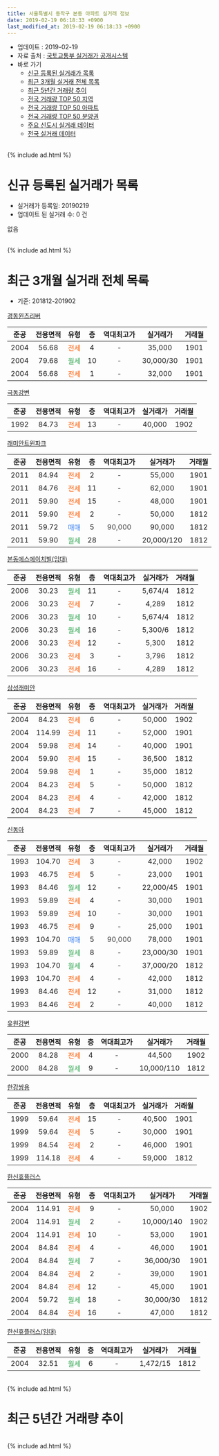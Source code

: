 ```yaml
---
title: 서울특별시 동작구 본동 아파트 실거래 정보
date: 2019-02-19 06:18:33 +0900
last_modified_at: 2019-02-19 06:18:33 +0900
---
```


* 업데이트 : 2019-02-19
* 자료 출처 : [국토교통부 실거래가 공개시스템](http://rt.molit.go.kr)
* 바로 가기
    * [신규 등록된 실거래가 목록](#신규-등록된-실거래가-목록)
    * [최근 3개월 실거래 전체 목록](#최근-3개월-실거래-전체-목록)
    * [최근 5년간 거래량 추이](#최근-5년간-거래량-추이)
    * [전국 거래량 TOP 50 지역](https://inasie.github.io/apt-trade-info/최근-3개월-전국에서-가장-거래가-많이-발생한-지역)
    * [전국 거래량 TOP 50 아파트](https://inasie.github.io/apt-trade-info/최근-3개월-전국에서-가장-거래가-많이-발생한-아파트)
    * [전국 거래량 TOP 50 분양권](https://inasie.github.io/apt-trade-info/최근-3개월-전국에서-가장-거래가-많이-발생한-분양권)
    * [주요 신도시 실거래 데이터](https://inasie.github.io/apt-trade-info/주요-신도시)
    * [전국 실거래 데이터](https://inasie.github.io/apt-trade-info/전국)
<br>
{% include ad.html %}
<br>

# 신규 등록된 실거래가 목록
* 실거래가 등록일: 20190219
* 업데이트 된 실거래 수: 0 건

없음

<br>
{% include ad.html %}
<br>

# 최근 3개월 실거래 전체 목록
* 기준: 201812-201902


[경동윈츠리버](https://search.naver.com/search.naver?query=%EC%84%9C%EC%9A%B8%ED%8A%B9%EB%B3%84%EC%8B%9C+%EB%8F%99%EC%9E%91%EA%B5%AC+%EB%B3%B8%EB%8F%99+%EA%B2%BD%EB%8F%99%EC%9C%88%EC%B8%A0%EB%A6%AC%EB%B2%84)

|준공|전용면적|유형|층|역대최고가|실거래가|거래월|
|:---:|:---:|:---:|:---:|:---:|:---:|:---:|
|2004|56.68|<span style="color:#ff5a00">전세</span>|4|<span style="color:#444444">-</span>|35,000|1901|
|2004|79.68|<span style="color:#34a853">월세</span>|10|<span style="color:#444444">-</span>|30,000/30|1901|
|2004|56.68|<span style="color:#ff5a00">전세</span>|1|<span style="color:#444444">-</span>|32,000|1901|

[극동강변](https://search.naver.com/search.naver?query=%EC%84%9C%EC%9A%B8%ED%8A%B9%EB%B3%84%EC%8B%9C+%EB%8F%99%EC%9E%91%EA%B5%AC+%EB%B3%B8%EB%8F%99+%EA%B7%B9%EB%8F%99%EA%B0%95%EB%B3%80)

|준공|전용면적|유형|층|역대최고가|실거래가|거래월|
|:---:|:---:|:---:|:---:|:---:|:---:|:---:|
|1992|84.73|<span style="color:#ff5a00">전세</span>|13|<span style="color:#444444">-</span>|40,000|1902|

[래미안트윈파크](https://search.naver.com/search.naver?query=%EC%84%9C%EC%9A%B8%ED%8A%B9%EB%B3%84%EC%8B%9C+%EB%8F%99%EC%9E%91%EA%B5%AC+%EB%B3%B8%EB%8F%99+%EB%9E%98%EB%AF%B8%EC%95%88%ED%8A%B8%EC%9C%88%ED%8C%8C%ED%81%AC)

|준공|전용면적|유형|층|역대최고가|실거래가|거래월|
|:---:|:---:|:---:|:---:|:---:|:---:|:---:|
|2011|84.94|<span style="color:#ff5a00">전세</span>|2|<span style="color:#444444">-</span>|55,000|1901|
|2011|84.76|<span style="color:#ff5a00">전세</span>|11|<span style="color:#444444">-</span>|62,000|1901|
|2011|59.90|<span style="color:#ff5a00">전세</span>|15|<span style="color:#444444">-</span>|48,000|1901|
|2011|59.90|<span style="color:#ff5a00">전세</span>|2|<span style="color:#444444">-</span>|50,000|1812|
|2011|59.72|<span style="color:#4285f3">매매</span>|5|<span style="color:#444444">90,000</span>|90,000|1812|
|2011|59.90|<span style="color:#34a853">월세</span>|28|<span style="color:#444444">-</span>|20,000/120|1812|

[본동에스에이치빌(임대)](https://search.naver.com/search.naver?query=%EC%84%9C%EC%9A%B8%ED%8A%B9%EB%B3%84%EC%8B%9C+%EB%8F%99%EC%9E%91%EA%B5%AC+%EB%B3%B8%EB%8F%99+%EB%B3%B8%EB%8F%99%EC%97%90%EC%8A%A4%EC%97%90%EC%9D%B4%EC%B9%98%EB%B9%8C%28%EC%9E%84%EB%8C%80%29)

|준공|전용면적|유형|층|역대최고가|실거래가|거래월|
|:---:|:---:|:---:|:---:|:---:|:---:|:---:|
|2006|30.23|<span style="color:#34a853">월세</span>|11|<span style="color:#444444">-</span>|5,674/4|1812|
|2006|30.23|<span style="color:#ff5a00">전세</span>|7|<span style="color:#444444">-</span>|4,289|1812|
|2006|30.23|<span style="color:#34a853">월세</span>|10|<span style="color:#444444">-</span>|5,674/4|1812|
|2006|30.23|<span style="color:#34a853">월세</span>|16|<span style="color:#444444">-</span>|5,300/6|1812|
|2006|30.23|<span style="color:#ff5a00">전세</span>|12|<span style="color:#444444">-</span>|5,300|1812|
|2006|30.23|<span style="color:#ff5a00">전세</span>|3|<span style="color:#444444">-</span>|3,796|1812|
|2006|30.23|<span style="color:#ff5a00">전세</span>|16|<span style="color:#444444">-</span>|4,289|1812|

[삼성래미안](https://search.naver.com/search.naver?query=%EC%84%9C%EC%9A%B8%ED%8A%B9%EB%B3%84%EC%8B%9C+%EB%8F%99%EC%9E%91%EA%B5%AC+%EB%B3%B8%EB%8F%99+%EC%82%BC%EC%84%B1%EB%9E%98%EB%AF%B8%EC%95%88)

|준공|전용면적|유형|층|역대최고가|실거래가|거래월|
|:---:|:---:|:---:|:---:|:---:|:---:|:---:|
|2004|84.23|<span style="color:#ff5a00">전세</span>|6|<span style="color:#444444">-</span>|50,000|1902|
|2004|114.99|<span style="color:#ff5a00">전세</span>|11|<span style="color:#444444">-</span>|52,000|1901|
|2004|59.98|<span style="color:#ff5a00">전세</span>|14|<span style="color:#444444">-</span>|40,000|1901|
|2004|59.90|<span style="color:#ff5a00">전세</span>|15|<span style="color:#444444">-</span>|36,500|1812|
|2004|59.98|<span style="color:#ff5a00">전세</span>|1|<span style="color:#444444">-</span>|35,000|1812|
|2004|84.23|<span style="color:#ff5a00">전세</span>|5|<span style="color:#444444">-</span>|50,000|1812|
|2004|84.23|<span style="color:#ff5a00">전세</span>|4|<span style="color:#444444">-</span>|42,000|1812|
|2004|84.23|<span style="color:#ff5a00">전세</span>|7|<span style="color:#444444">-</span>|45,000|1812|

[신동아](https://search.naver.com/search.naver?query=%EC%84%9C%EC%9A%B8%ED%8A%B9%EB%B3%84%EC%8B%9C+%EB%8F%99%EC%9E%91%EA%B5%AC+%EB%B3%B8%EB%8F%99+%EC%8B%A0%EB%8F%99%EC%95%84)

|준공|전용면적|유형|층|역대최고가|실거래가|거래월|
|:---:|:---:|:---:|:---:|:---:|:---:|:---:|
|1993|104.70|<span style="color:#ff5a00">전세</span>|3|<span style="color:#444444">-</span>|42,000|1902|
|1993|46.75|<span style="color:#ff5a00">전세</span>|5|<span style="color:#444444">-</span>|23,000|1901|
|1993|84.46|<span style="color:#34a853">월세</span>|12|<span style="color:#444444">-</span>|22,000/45|1901|
|1993|59.89|<span style="color:#ff5a00">전세</span>|4|<span style="color:#444444">-</span>|30,000|1901|
|1993|59.89|<span style="color:#ff5a00">전세</span>|10|<span style="color:#444444">-</span>|30,000|1901|
|1993|46.75|<span style="color:#ff5a00">전세</span>|9|<span style="color:#444444">-</span>|25,000|1901|
|1993|104.70|<span style="color:#4285f3">매매</span>|5|<span style="color:#444444">90,000</span>|78,000|1901|
|1993|59.89|<span style="color:#34a853">월세</span>|8|<span style="color:#444444">-</span>|23,000/30|1901|
|1993|104.70|<span style="color:#34a853">월세</span>|4|<span style="color:#444444">-</span>|37,000/20|1812|
|1993|104.70|<span style="color:#ff5a00">전세</span>|4|<span style="color:#444444">-</span>|42,000|1812|
|1993|84.46|<span style="color:#ff5a00">전세</span>|12|<span style="color:#444444">-</span>|31,000|1812|
|1993|84.46|<span style="color:#ff5a00">전세</span>|2|<span style="color:#444444">-</span>|40,000|1812|

[유원강변](https://search.naver.com/search.naver?query=%EC%84%9C%EC%9A%B8%ED%8A%B9%EB%B3%84%EC%8B%9C+%EB%8F%99%EC%9E%91%EA%B5%AC+%EB%B3%B8%EB%8F%99+%EC%9C%A0%EC%9B%90%EA%B0%95%EB%B3%80)

|준공|전용면적|유형|층|역대최고가|실거래가|거래월|
|:---:|:---:|:---:|:---:|:---:|:---:|:---:|
|2000|84.28|<span style="color:#ff5a00">전세</span>|4|<span style="color:#444444">-</span>|44,500|1902|
|2000|84.28|<span style="color:#34a853">월세</span>|9|<span style="color:#444444">-</span>|10,000/110|1812|

[한강쌍용](https://search.naver.com/search.naver?query=%EC%84%9C%EC%9A%B8%ED%8A%B9%EB%B3%84%EC%8B%9C+%EB%8F%99%EC%9E%91%EA%B5%AC+%EB%B3%B8%EB%8F%99+%ED%95%9C%EA%B0%95%EC%8C%8D%EC%9A%A9)

|준공|전용면적|유형|층|역대최고가|실거래가|거래월|
|:---:|:---:|:---:|:---:|:---:|:---:|:---:|
|1999|59.64|<span style="color:#ff5a00">전세</span>|15|<span style="color:#444444">-</span>|40,500|1901|
|1999|59.64|<span style="color:#ff5a00">전세</span>|5|<span style="color:#444444">-</span>|30,000|1901|
|1999|84.54|<span style="color:#ff5a00">전세</span>|2|<span style="color:#444444">-</span>|46,000|1901|
|1999|114.18|<span style="color:#ff5a00">전세</span>|4|<span style="color:#444444">-</span>|59,000|1812|


<script async src="//pagead2.googlesyndication.com/pagead/js/adsbygoogle.js"></script>
<!-- 기본 -->
<ins class="adsbygoogle"
     style="display:block"
     data-ad-client="ca-pub-2446590836940007"
     data-ad-slot="1659523306"
     data-ad-format="auto"
     data-full-width-responsive="true"></ins>
<script>
(adsbygoogle = window.adsbygoogle || []).push({});
</script>


[한신휴플러스](https://search.naver.com/search.naver?query=%EC%84%9C%EC%9A%B8%ED%8A%B9%EB%B3%84%EC%8B%9C+%EB%8F%99%EC%9E%91%EA%B5%AC+%EB%B3%B8%EB%8F%99+%ED%95%9C%EC%8B%A0%ED%9C%B4%ED%94%8C%EB%9F%AC%EC%8A%A4)

|준공|전용면적|유형|층|역대최고가|실거래가|거래월|
|:---:|:---:|:---:|:---:|:---:|:---:|:---:|
|2004|114.91|<span style="color:#ff5a00">전세</span>|9|<span style="color:#444444">-</span>|50,000|1902|
|2004|114.91|<span style="color:#34a853">월세</span>|2|<span style="color:#444444">-</span>|10,000/140|1902|
|2004|114.91|<span style="color:#ff5a00">전세</span>|10|<span style="color:#444444">-</span>|53,000|1901|
|2004|84.84|<span style="color:#ff5a00">전세</span>|4|<span style="color:#444444">-</span>|46,000|1901|
|2004|84.84|<span style="color:#34a853">월세</span>|7|<span style="color:#444444">-</span>|36,000/30|1901|
|2004|84.84|<span style="color:#ff5a00">전세</span>|2|<span style="color:#444444">-</span>|39,000|1901|
|2004|84.84|<span style="color:#ff5a00">전세</span>|12|<span style="color:#444444">-</span>|45,000|1901|
|2004|59.72|<span style="color:#34a853">월세</span>|18|<span style="color:#444444">-</span>|30,000/30|1812|
|2004|84.84|<span style="color:#ff5a00">전세</span>|16|<span style="color:#444444">-</span>|47,000|1812|

[한신휴플러스(임대)](https://search.naver.com/search.naver?query=%EC%84%9C%EC%9A%B8%ED%8A%B9%EB%B3%84%EC%8B%9C+%EB%8F%99%EC%9E%91%EA%B5%AC+%EB%B3%B8%EB%8F%99+%ED%95%9C%EC%8B%A0%ED%9C%B4%ED%94%8C%EB%9F%AC%EC%8A%A4%28%EC%9E%84%EB%8C%80%29)

|준공|전용면적|유형|층|역대최고가|실거래가|거래월|
|:---:|:---:|:---:|:---:|:---:|:---:|:---:|
|2004|32.51|<span style="color:#34a853">월세</span>|6|<span style="color:#444444">-</span>|1,472/15|1812|


<br>
{% include ad.html %}
<br>

# 최근 5년간 거래량 추이


<div style="width:100%;">
    <canvas id="deal_progress" height="200"></canvas>
</div>

<script>
new Chart(document.getElementById("deal_progress"), {
    type: 'line',
    data: {
        labels: ['201402','201403','201404','201405','201406','201407','201408','201409','201410','201411','201412','201501','201502','201503','201504','201505','201506','201507','201508','201509','201510','201511','201512','201601','201602','201603','201604','201605','201606','201607','201608','201609','201610','201611','201612','201701','201702','201703','201704','201705','201706','201707','201708','201709','201710','201711','201712','201801','201802','201803','201804','201805','201806','201807','201808','201809','201810','201811','201812','201901','201902'],
        datasets: [{
            label: '매매',
            pointRadius: 1,
            data: [17, 15, 5, 8, 11, 8, 17, 19, 15, 11, 22, 23, 20, 45, 33, 18, 33, 31, 26, 26, 28, 23, 16, 14, 15, 13, 21, 31, 30, 30, 27, 25, 28, 14, 4, 7, 15, 13, 15, 31, 44, 42, 17, 21, 18, 23, 32, 38, 24, 15, 8, 23, 15, 17, 20, 8, 5, 4, 1, 1, 0],
            borderColor: "rgba(255, 201, 14, 1)",
            backgroundColor: "rgba(255, 201, 14, 0.5)",
            fill: false,
            lineTension: 0
        },{
            label: '전월세',
            pointRadius: 1,
            data: [42, 41, 30, 31, 25, 29, 31, 22, 35, 33, 49, 50, 37, 34, 30, 30, 34, 22, 35, 35, 39, 38, 28, 34, 23, 37, 31, 27, 21, 23, 21, 39, 35, 30, 50, 38, 43, 31, 29, 31, 34, 31, 30, 31, 34, 38, 38, 35, 27, 48, 32, 28, 34, 35, 34, 30, 31, 20, 23, 22, 6],
            borderColor: "rgba(0, 141, 185, 1)",
            backgroundColor: "rgba(0, 141, 185, 0.5)",
            fill: false,
            lineTension: 0
        }
        ]
    },
    options: {
        responsive: true,
        title: {
            display: false
        },
        tooltips: {
            mode: 'index',
            intersect: false
        },
        hover: {
            mode: 'nearest',
            intersect: true
        },
        scales: {
            xAxes: [{
                display: true,
                scaleLabel: {
                    display: true,
                    labelString: '년/월'
                }
            }],
            yAxes: [{
                display: true,
                ticks: {
                    suggestedMin: 0,
                },
                scaleLabel: {
                    display: true,
                    labelString: '실거래 수'
                }
            }]
        }
    }
});

</script>


<br>
{% include ad.html %}
<br>

